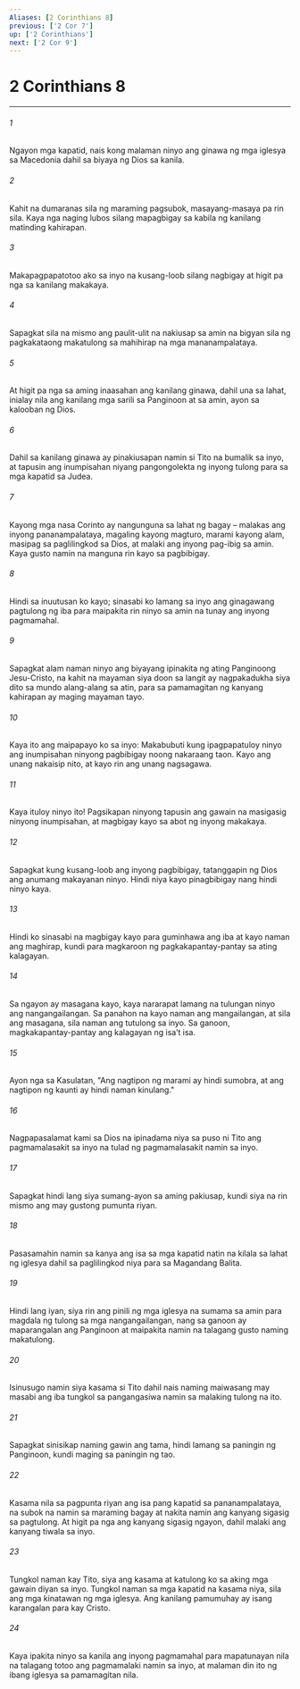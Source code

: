 ```yaml
---
Aliases: [2 Corinthians 8]
previous: ['2 Cor 7']
up: ['2 Corinthians']
next: ['2 Cor 9']
---
```

# 2 Corinthians 8

***

###### 1
Ngayon mga kapatid, nais kong malaman ninyo ang ginawa ng mga iglesya sa Macedonia dahil sa biyaya ng Dios sa kanila. 

###### 2
Kahit na dumaranas sila ng maraming pagsubok, masayang-masaya pa rin sila. Kaya nga naging lubos silang mapagbigay sa kabila ng kanilang matinding kahirapan. 

###### 3
Makapagpapatotoo ako sa inyo na kusang-loob silang nagbigay at higit pa nga sa kanilang makakaya. 

###### 4
Sapagkat sila na mismo ang paulit-ulit na nakiusap sa amin na bigyan sila ng pagkakataong makatulong sa mahihirap na mga mananampalataya. 

###### 5
At higit pa nga sa aming inaasahan ang kanilang ginawa, dahil una sa lahat, inialay nila ang kanilang mga sarili sa Panginoon at sa amin, ayon sa kalooban ng Dios. 

###### 6
Dahil sa kanilang ginawa ay pinakiusapan namin si Tito na bumalik sa inyo, at tapusin ang inumpisahan niyang pangongolekta ng inyong tulong para sa mga kapatid sa Judea. 

###### 7
Kayong mga nasa Corinto ay nangunguna sa lahat ng bagay – malakas ang inyong pananampalataya, magaling kayong magturo, marami kayong alam, masipag sa paglilingkod sa Dios, at malaki ang inyong pag-ibig sa amin. Kaya gusto namin na manguna rin kayo sa pagbibigay. 

###### 8
Hindi sa inuutusan ko kayo; sinasabi ko lamang sa inyo ang ginagawang pagtulong ng iba para maipakita rin ninyo sa amin na tunay ang inyong pagmamahal. 

###### 9
Sapagkat alam naman ninyo ang biyayang ipinakita ng ating Panginoong Jesu-Cristo, na kahit na mayaman siya doon sa langit ay nagpakadukha siya dito sa mundo alang-alang sa atin, para sa pamamagitan ng kanyang kahirapan ay maging mayaman tayo. 

###### 10
Kaya ito ang maipapayo ko sa inyo: Makabubuti kung ipagpapatuloy ninyo ang inumpisahan ninyong pagbibigay noong nakaraang taon. Kayo ang unang nakaisip nito, at kayo rin ang unang nagsagawa. 

###### 11
Kaya ituloy ninyo ito! Pagsikapan ninyong tapusin ang gawain na masigasig ninyong inumpisahan, at magbigay kayo sa abot ng inyong makakaya. 

###### 12
Sapagkat kung kusang-loob ang inyong pagbibigay, tatanggapin ng Dios ang anumang makayanan ninyo. Hindi niya kayo pinagbibigay nang hindi ninyo kaya. 

###### 13
Hindi ko sinasabi na magbigay kayo para guminhawa ang iba at kayo naman ang maghirap, kundi para magkaroon ng pagkakapantay-pantay sa ating kalagayan. 

###### 14
Sa ngayon ay masagana kayo, kaya nararapat lamang na tulungan ninyo ang nangangailangan. Sa panahon na kayo naman ang mangailangan, at sila ang masagana, sila naman ang tutulong sa inyo. Sa ganoon, magkakapantay-pantay ang kalagayan ng isaʼt isa. 

###### 15
Ayon nga sa Kasulatan, "Ang nagtipon ng marami ay hindi sumobra, at ang nagtipon ng kaunti ay hindi naman kinulang." 

###### 16
Nagpapasalamat kami sa Dios na ipinadama niya sa puso ni Tito ang pagmamalasakit sa inyo na tulad ng pagmamalasakit namin sa inyo. 

###### 17
Sapagkat hindi lang siya sumang-ayon sa aming pakiusap, kundi siya na rin mismo ang may gustong pumunta riyan. 

###### 18
Pasasamahin namin sa kanya ang isa sa mga kapatid natin na kilala sa lahat ng iglesya dahil sa paglilingkod niya para sa Magandang Balita. 

###### 19
Hindi lang iyan, siya rin ang pinili ng mga iglesya na sumama sa amin para magdala ng tulong sa mga nangangailangan, nang sa ganoon ay maparangalan ang Panginoon at maipakita namin na talagang gusto naming makatulong. 

###### 20
Isinusugo namin siya kasama si Tito dahil nais naming maiwasang may masabi ang iba tungkol sa pangangasiwa namin sa malaking tulong na ito. 

###### 21
Sapagkat sinisikap naming gawin ang tama, hindi lamang sa paningin ng Panginoon, kundi maging sa paningin ng tao. 

###### 22
Kasama nila sa pagpunta riyan ang isa pang kapatid sa pananampalataya, na subok na namin sa maraming bagay at nakita namin ang kanyang sigasig sa pagtulong. At higit pa nga ang kanyang sigasig ngayon, dahil malaki ang kanyang tiwala sa inyo. 

###### 23
Tungkol naman kay Tito, siya ang kasama at katulong ko sa aking mga gawain diyan sa inyo. Tungkol naman sa mga kapatid na kasama niya, sila ang mga kinatawan ng mga iglesya. Ang kanilang pamumuhay ay isang karangalan para kay Cristo. 

###### 24
Kaya ipakita ninyo sa kanila ang inyong pagmamahal para mapatunayan nila na talagang totoo ang pagmamalaki namin sa inyo, at malaman din ito ng ibang iglesya sa pamamagitan nila.

